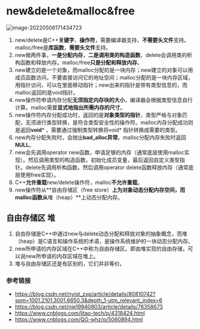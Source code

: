 # new&delete&malloc&free

![image-20220506171434723](https://hanbabang-1311741789.cos.ap-chengdu.myqcloud.com/Pics/image-20220506171434723.png)

1. new/delete是C++**关键字**、**操作符**，需要编译器支持，**不需要头文件**支持。malloc/free是**库函数**，**需要头文件**支持。
2. new做两件事，**一是分配内存**，**二是调用类的构造函数**，delete会调用类的析构函数和释放内存。malloc/free**只是分配和释放内存**。
3. new建立的是一个对象，而malloc分配的是一块内存；new建立的对象可以用成员函数访问，不要直接访问它的地址空间；malloc分配的是一块内存区域，用指针访问，可以在里面移动指针；new出来的指针是带有类型信息的，而malloc返回的是void指针。
4. new操作符申请内存分配**无须指定内存块的大小**，编译器会根据类型信息自行计算。malloc需要**显式地指出所需内存的尺寸**。
5. new操作符内存分配成功时，返回的是**对象类型的指针**，类型严格与对象匹配，无须进行类型转换，是符合类型安全性的操作符。malloc内存分配成功则是返回**void*** ，需要通过强制类型转换将void* 指针转换成需要的类型。
6. new内存分配失败时，会抛出**bad_alloc异常**。malloc分配内存失败时返回**NULL**。
7. new会先调用operator new函数，申请足够的内存（通常底层使用malloc实现）。然后调用类型的构造函数，初始化成员变量，最后返回自定义类型指针。delete先调用析构函数，然后调用operator delete函数释放内存（通常底层使用free实现）。
8. C++**允许重载**new/delete操作符，malloc**不允许重载**。
9. new操作符从**自由存储区（free store）**上为对象动态分配内存空间，而malloc函数从**堆（heap）**上动态分配内存。

## **自由存储区 堆**

1. 自由存储是C++中通过new与delete动态分配和释放对象的抽象概念，而堆（heap）是C语言和操作系统的术语，是操作系统维护的一块动态分配内存。
2. new所申请的内存区域在C++中称为自由存储区。即由堆实现的自由存储，可以说new所申请的内存区域在堆上。
3. 堆与自由存储区还是有区别的，它们并非等价。

### **参考链接**

- https://blog.csdn.net/nyist_zxp/article/details/80810742?spm=1001.2101.3001.6650.3&depth_1-utm_relevant_index=6
- https://blog.csdn.net/nie19940803/article/details/76358673
- https://www.cnblogs.com/litao-tech/p/4318424.html
- https://www.cnblogs.com/QG-whz/p/5060894.html

